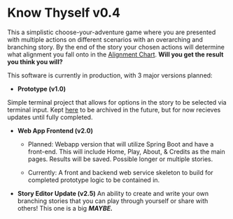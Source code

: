 # Know Thyself v0.4

This a simplistic choose-your-adventure game where you are presented with multiple actions on different scenarios with an overarching and branching story. 
By the end of the story your chosen actions will determine what alignment you fall onto in the [Alignment Chart](https://en.wikipedia.org/wiki/Alignment_(Dungeons_%26_Dragons)).
**Will you get the result you think you will?**

This software is currently in production, with 3 major versions planned:

- **Prototype (v1.0)**

Simple terminal project that allows for options in the story to be selected via terminal input. Kept [here](https://github.com/sharktrexer/Know_Thyself/tree/prototype) to be archived in the future, but for now recieves updates until fully completed.

- **Web App Frontend (v2.0)**

  - Planned: Webapp version that will utilize Spring Boot and have a front-end. This will include Home, Play, About, & Credits as the main pages. Results will be saved. Possible longer or multiple stories.
    
  - Currently: A front and backend web service skeleton to build for completed prototype logic to be contained in.

- **Story Editor Update (v2.5)**
An ability to create and write your own branching stories that you can play through yourself or share with others! This one is a big ***MAYBE.***
